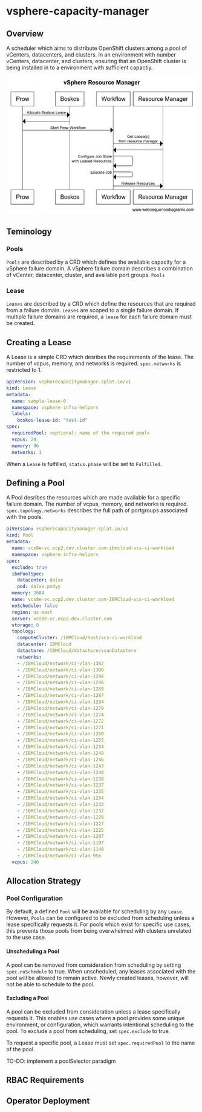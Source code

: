 # vsphere-capacity-manager

## Overview

A scheduler which aims to distribute OpenShift clusters among a pool of vCenters, datacenters, and clusters.  In an environment with 
number vCenters, datacenter, and clusters, ensuring that an OpenShift cluster is being installed in to a environment with sufficient
capactiy.

![overview](/doc/vSphere%20Resource%20Manager.png)

## Teminology

### Pools

`Pools` are described by a CRD which defines the available capacity for a vSphere failure domain.  A vSphere failure domain describes
a combination of vCenter, datacenter, cluster, and available port groups.  `Pools` 

### Lease

`Leases` are described by a CRD which define the resources that are required from a failure domain. `Leases` are scoped to a
single failure domain.  If multiple failure domains are required, a `lease` for each failure domain must be created.


## Creating a Lease

A Lease is a simple CRD which desribes the requirements of the lease. The number of vcpus, memory, and networks is required. `spec.networks`
is restricted to 1.

```yaml
apiVersion: vspherecapacitymanager.splat.io/v1
kind: Lease
metadata:
  name: sample-lease-0
  namespace: vsphere-infra-helpers
  labels:
    boskos-lease-id: "test-id"
spec:
  requiredPool: <optional: name of the required pool>
  vcpus: 24
  memory: 96
  networks: 1
```

When a `Lease` is fulfilled, `status.phase` will be set to `Fulfilled`.  

## Defining a Pool

A Pool desribes the resources which are made available for a specific failure domain. The number of vcpus, memory, and networks is required. `spec.topology.networks`
describes the full path of portgroups associated with the pools.

```yaml
piVersion: vspherecapacitymanager.splat.io/v1
kind: Pool
metadata:
  name: vcs8e-vc.ocp2.dev.cluster.com-ibmcloud-vcs-ci-workload
  namespace: vsphere-infra-helpers
spec:
  exclude: true
  ibmPoolSpec:
    datacenter: dalxx
    pod: dalxx.podyy
  memory: 2684
  name: vcs8e-vc.ocp2.dev.cluster.com-IBMCloud-vcs-ci-workload
  noSchedule: false
  region: us-east
  server: vcs8e-vc.ocp2.dev.cluster.com
  storage: 0
  topology:
    computeCluster: /IBMCloud/host/vcs-ci-workload
    datacenter: IBMCloud
    datastore: /IBMCloud/datastore/vsanDatastore
    networks:
    - /IBMCloud/network/ci-vlan-1302
    - /IBMCloud/network/ci-vlan-1300
    - /IBMCloud/network/ci-vlan-1298
    - /IBMCloud/network/ci-vlan-1296
    - /IBMCloud/network/ci-vlan-1289
    - /IBMCloud/network/ci-vlan-1287
    - /IBMCloud/network/ci-vlan-1284
    - /IBMCloud/network/ci-vlan-1279
    - /IBMCloud/network/ci-vlan-1274
    - /IBMCloud/network/ci-vlan-1272
    - /IBMCloud/network/ci-vlan-1271
    - /IBMCloud/network/ci-vlan-1260
    - /IBMCloud/network/ci-vlan-1255
    - /IBMCloud/network/ci-vlan-1254
    - /IBMCloud/network/ci-vlan-1249
    - /IBMCloud/network/ci-vlan-1246
    - /IBMCloud/network/ci-vlan-1243
    - /IBMCloud/network/ci-vlan-1240
    - /IBMCloud/network/ci-vlan-1238
    - /IBMCloud/network/ci-vlan-1237
    - /IBMCloud/network/ci-vlan-1235
    - /IBMCloud/network/ci-vlan-1234
    - /IBMCloud/network/ci-vlan-1233
    - /IBMCloud/network/ci-vlan-1232
    - /IBMCloud/network/ci-vlan-1229
    - /IBMCloud/network/ci-vlan-1227
    - /IBMCloud/network/ci-vlan-1225
    - /IBMCloud/network/ci-vlan-1207
    - /IBMCloud/network/ci-vlan-1197
    - /IBMCloud/network/ci-vlan-1148
    - /IBMCloud/network/ci-vlan-956
  vcpus: 240
```

## Allocation Strategy

### Pool Configuration

By default, a defined `Pool` will be available for scheduling by any `Lease`. However, `Pools` can be configured to be excluded
from scheduling unless a lease specifically requests it. For pools which exist for specific use cases, this prevents those pools
from being overwhelmed with clusters unrelated to the use case.  

#### Unscheduling a Pool

A pool can be removed from consideration from scheduling by setting `spec.noSchedule` to true. When unscheduled, any leases associated
with the pool will be allowed to remain active.  Newly created leases, however, will not be able to schedule to the pool.

#### Excluding a Pool

A pool can be excluded from consideration unless a lease specifically requests it.  This enables use cases where a pool provides some
unique environment, or configuration, which warrants intentional scheduling to the pool.  To exclude a pool from scheduling, set 
`spec.exclude` to true.

To request a specific pool, a Lease must set `spec.requiredPool` to the name of the pool.

TO-DO: implement a poolSelector paradigm

## RBAC Requirements

## Operator Deployment
